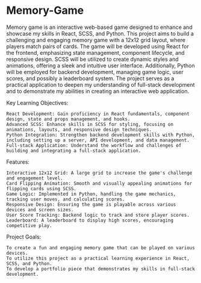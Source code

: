 # Memory-Game
Memory game is an interactive web-based game designed to enhance and showcase my skills in React, SCSS, and Python. This project aims to build a challenging and engaging memory game with a 12x12 grid layout, where players match pairs of cards. The game will be developed using React for the frontend, emphasizing state management, component lifecycle, and responsive design. SCSS will be utilized to create dynamic styles and animations, offering a sleek and intuitive user interface. Additionally, Python will be employed for backend development, managing game logic, user scores, and possibly a leaderboard system. The project serves as a practical application to deepen my understanding of full-stack development and to demonstrate my abilities in creating an interactive web application.

Key Learning Objectives:

    React Development: Gain proficiency in React fundamentals, component design, state and props management, and hooks.
    Advanced SCSS: Enhance skills in SCSS for styling, focusing on animations, layouts, and responsive design techniques.
    Python Integration: Strengthen backend development skills with Python, including setting up a server, API development, and data management.
    Full-stack Application: Understand the workflow and challenges of building and integrating a full-stack application.

Features:

    Interactive 12x12 Grid: A large grid to increase the game's challenge and engagement level.
    Card Flipping Animation: Smooth and visually appealing animations for flipping cards using SCSS.
    Game Logic: Implemented in Python, handling the game mechanics, tracking user moves, and calculating scores.
    Responsive Design: Ensuring the game is playable across various devices and screen sizes.
    User Score Tracking: Backend logic to track and store player scores.
    Leaderboard: A leaderboard to display high scores, encouraging competitive play.

Project Goals:

    To create a fun and engaging memory game that can be played on various devices.
    To utilize this project as a practical learning experience in React, SCSS, and Python.
    To develop a portfolio piece that demonstrates my skills in full-stack development.
